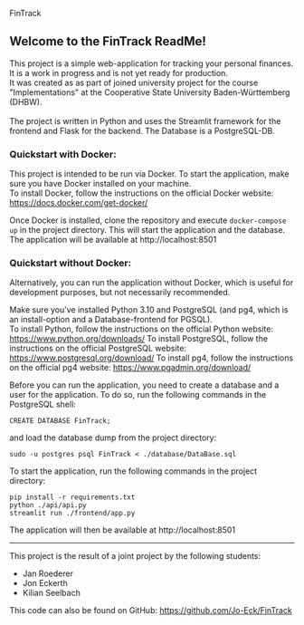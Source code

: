 FinTrack

## Welcome to the FinTrack ReadMe!
This project is a simple web-application for tracking your personal finances. It is a work in progress and is not yet ready for production. <br>
It was created as as part of joined university project for the course "Implementations" at the Cooperative State University Baden-Württemberg (DHBW). <br> 
<br>
The project is written in Python and uses the Streamlit framework for the frontend and Flask for the backend. The Database is a PostgreSQL-DB.


### Quickstart with Docker:
This project is intended to be run via  Docker.
To start the application, make sure you have Docker installed on your machine. <br>
To install Docker, follow the instructions on the official Docker website: https://docs.docker.com/get-docker/

Once Docker is installed, clone the repository and execute `docker-compose up` in the project directory.
This will start the application and the database. <br>
The application will be available at http://localhost:8501



### Quickstart without Docker:
Alternatively, you can run the application without Docker, which is useful for development purposes, but not necessarily recommended.

Make sure you've installed Python 3.10 and PostgreSQL (and pg4, which is an install-option and a Database-frontend for PGSQL).<br>
To install Python, follow the instructions on the official Python website: https://www.python.org/downloads/
To install PostgreSQL, follow the instructions on the official PostgreSQL website: https://www.postgresql.org/download/
To install pg4, follow the instructions on the official pg4 website: https://www.pgadmin.org/download/

Before you can run the application, you need to create a database and a user for the application.
To do so, run the following commands in the PostgreSQL shell:

    CREATE DATABASE FinTrack;

and load the database dump from the project directory:

    sudo -u postgres psql FinTrack < ./database/DataBase.sql

To start the application, run the following commands in the project directory:

    pip install -r requirements.txt
    python ./api/api.py
    streamlit run ./frontend/app.py

The application will then be available at http://localhost:8501

------------------------------------------------------------------------------------------------------------------------------
This project is the result of a joint project by the following students:
- Jan Roederer
- Jon Eckerth
- Kilian Seelbach

This code can also be found on GitHub: https://github.com/Jo-Eck/FinTrack 
